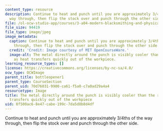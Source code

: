 ```yaml
---
content_type: resource
description: Continue to heat and punch until you are approximately 3/4ths of the
  way through, then flip the stock over and punch through the other side.
file: /ol-ocw-studio-app/courses/3-a04-modern-blacksmithing-and-physical-metallurgy-fall-2008/8f500ac68e47cabe199c7da5d8b8d4df_056.jpg
file_size: 94419
file_type: image/jpeg
image_metadata:
  caption: Continue to heat and punch until you are approximately 3/4ths of the way
    through, then flip the stock over and punch through the other side.
  credit: 'Credit: Image courtesy of MIT OpenCourseWare.'
  image-alt: The metal directly around the punch is visibly cooler than the rest,
    as heat transfers quickly out of the workpiece.
learning_resource_types: []
license: https://creativecommons.org/licenses/by-nc-sa/4.0/
ocw_type: OCWImage
parent_title: bottleopener1
parent_type: CourseSection
parent_uid: 70d76031-9900-ca61-f5a0-c7a0ad29a4a4
resourcetype: Image
title: The metal directly around the punch is visibly cooler than the rest, as heat
  transfers quickly out of the workpiece
uid: 8f500ac6-8e47-cabe-199c-7da5d8b8d4df
---
```

Continue to heat and punch until you are approximately 3/4ths of the way through, then flip the stock over and punch through the other side.